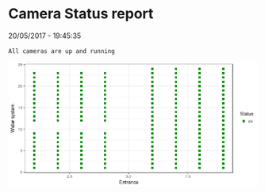 Camera Status report
================
20/05/2017 - 19:45:35

    All cameras are up and running

![](camreport_files/figure-markdown_github/unnamed-chunk-2-1.png)
